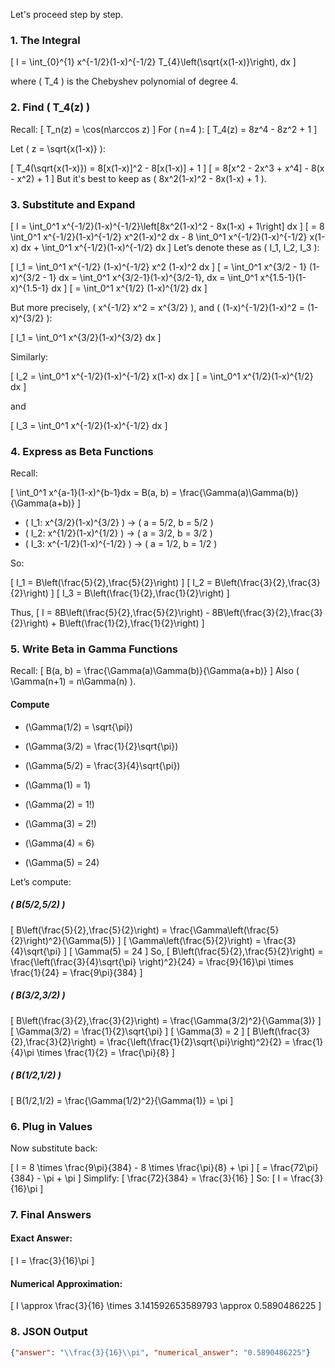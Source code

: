 Let's proceed step by step.

### 1. The Integral

\[
I = \int_{0}^{1} x^{-1/2}(1-x)^{-1/2} T_{4}\left(\sqrt{x(1-x)}\right)\, dx
\]

where \( T_4 \) is the Chebyshev polynomial of degree 4.

### 2. Find \( T_4(z) \)

Recall:
\[
T_n(z) = \cos(n\arccos z)
\]
For \( n=4 \):
\[
T_4(z) = 8z^4 - 8z^2 + 1
\]

Let \( z = \sqrt{x(1-x)} \):

\[
T_4(\sqrt{x(1-x)}) = 8[x(1-x)]^2 - 8[x(1-x)] + 1
\]
\[
= 8[x^2 - 2x^3 + x^4] - 8(x - x^2) + 1
\]
But it's best to keep as \( 8x^2(1-x)^2 - 8x(1-x) + 1 \).

### 3. Substitute and Expand

\[
I = \int_0^1 x^{-1/2}(1-x)^{-1/2}\left[8x^2(1-x)^2 - 8x(1-x) + 1\right] dx
\]
\[
= 8 \int_0^1 x^{-1/2}(1-x)^{-1/2} x^2(1-x)^2 dx - 8 \int_0^1 x^{-1/2}(1-x)^{-1/2} x(1-x) dx + \int_0^1 x^{-1/2}(1-x)^{-1/2} dx
\]
Let’s denote these as \( I_1, I_2, I_3 \):

\[
I_1 = \int_0^1 x^{-1/2} (1-x)^{-1/2} x^2 (1-x)^2 dx
\]
\[
= \int_0^1 x^{3/2 - 1} (1-x)^{3/2 - 1} dx
= \int_0^1 x^{3/2-1}(1-x)^{3/2-1}\, dx
= \int_0^1 x^{1.5-1}(1-x)^{1.5-1} dx
\]
\[
= \int_0^1 x^{1/2} (1-x)^{1/2} dx
\]

But more precisely, \( x^{-1/2} x^2 = x^{3/2} \), and \( (1-x)^{-1/2}(1-x)^2 = (1-x)^{3/2} \):

\[
I_1 = \int_0^1 x^{3/2}(1-x)^{3/2} dx
\]

Similarly:

\[
I_2 = \int_0^1 x^{-1/2}(1-x)^{-1/2} x(1-x) dx
\]
\[
= \int_0^1 x^{1/2}(1-x)^{1/2} dx
\]

and

\[
I_3 = \int_0^1 x^{-1/2}(1-x)^{-1/2} dx
\]

### 4. Express as Beta Functions

Recall:

\[
\int_0^1 x^{a-1}(1-x)^{b-1}dx = B(a, b) = \frac{\Gamma(a)\Gamma(b)}{\Gamma(a+b)}
\]

- \( I_1: x^{3/2}(1-x)^{3/2} \) → \( a = 5/2, b = 5/2 \)
- \( I_2: x^{1/2}(1-x)^{1/2} \) → \( a = 3/2, b = 3/2 \)
- \( I_3: x^{-1/2}(1-x)^{-1/2} \) → \( a = 1/2, b = 1/2 \)

So:

\[
I_1 = B\left(\frac{5}{2},\frac{5}{2}\right)
\]
\[
I_2 = B\left(\frac{3}{2},\frac{3}{2}\right)
\]
\[
I_3 = B\left(\frac{1}{2},\frac{1}{2}\right)
\]

Thus,
\[
I = 8B\left(\frac{5}{2},\frac{5}{2}\right) - 8B\left(\frac{3}{2},\frac{3}{2}\right) + B\left(\frac{1}{2},\frac{1}{2}\right)
\]

### 5. Write Beta in Gamma Functions

Recall:
\[
B(a, b) = \frac{\Gamma(a)\Gamma(b)}{\Gamma(a+b)}
\]
Also \( \Gamma(n+1) = n\Gamma(n) \).

#### Compute
- \(\Gamma(1/2) = \sqrt{\pi}\)
- \(\Gamma(3/2) = \frac{1}{2}\sqrt{\pi}\)
- \(\Gamma(5/2) = \frac{3}{4}\sqrt{\pi}\)

- \(\Gamma(1) = 1\)
- \(\Gamma(2) = 1!\)
- \(\Gamma(3) = 2!\)
- \(\Gamma(4) = 6\)
- \(\Gamma(5) = 24\)

Let’s compute:

##### \( B(5/2,5/2) \)
\[
B\left(\frac{5}{2},\frac{5}{2}\right) = \frac{\Gamma\left(\frac{5}{2}\right)^2}{\Gamma(5)}
\]
\[
\Gamma\left(\frac{5}{2}\right) = \frac{3}{4}\sqrt{\pi}
\]
\[
\Gamma(5) = 24
\]
So,
\[
B\left(\frac{5}{2},\frac{5}{2}\right) = \frac{\left(\frac{3}{4}\sqrt{\pi} \right)^2}{24} = \frac{9}{16}\pi \times \frac{1}{24} = \frac{9\pi}{384}
\]

##### \( B(3/2,3/2) \)
\[
B\left(\frac{3}{2},\frac{3}{2}\right) = \frac{\Gamma(3/2)^2}{\Gamma(3)}
\]
\[
\Gamma(3/2) = \frac{1}{2}\sqrt{\pi}
\]
\[
\Gamma(3) = 2
\]
\[
B\left(\frac{3}{2},\frac{3}{2}\right) = \frac{\left(\frac{1}{2}\sqrt{\pi}\right)^2}{2} = \frac{1}{4}\pi \times \frac{1}{2} = \frac{\pi}{8}
\]

##### \( B(1/2,1/2) \)
\[
B(1/2,1/2) = \frac{\Gamma(1/2)^2}{\Gamma(1)} = \pi
\]

### 6. Plug in Values

Now substitute back:

\[
I = 8 \times \frac{9\pi}{384} - 8 \times \frac{\pi}{8} + \pi
\]
\[
= \frac{72\pi}{384} - \pi + \pi
\]
Simplify:
\[
\frac{72}{384} = \frac{3}{16}
\]
So:
\[
I = \frac{3}{16}\pi
\]

### 7. Final Answers

#### **Exact Answer:**
\[
I = \frac{3}{16}\pi
\]

#### **Numerical Approximation:**
\[
I \approx \frac{3}{16} \times 3.141592653589793 \approx 0.5890486225
\]

### 8. JSON Output

```json
{"answer": "\\frac{3}{16}\\pi", "numerical_answer": "0.5890486225"}
```